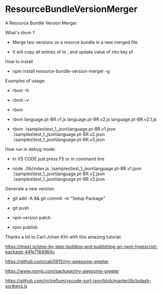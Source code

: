 # ResourceBundleVersionMerger

A Resource Bundle Version Merger

What's rbvm ?

- Merge two versions os a resorce bundle in a new merged file.

- It will copy all entries of <newFile> to <mergedFile>, and update value of <oldFile> into key of <mergedFile>.

How to install

- npm install resource-bundle-version-merger -g

Examples of usage:

- rbvm -h

- rbvm -v

- rbvm <oldFile> <newFile> <mergedFile>

- rbvm language.pt-BR.v1.js language.pt-BR.v2.js language.pt-BR.v2.1.js

- rbvm .\samples\test_1_json\language.pt-BR.v1.json .\samples\test_1_json\language.pt-BR.v2.json .\samples\test_1_json\language.pt-BR.v3.json

How run in debug mode:

- In VS CODE just press F5 or in command line

- node ./lib/index.js .\samples\test_1_json\language.pt-BR.v1.json .\samples\test_1_json\language.pt-BR.v2.json .\samples\test_1_json\language.pt-BR.v3.json

Generate a new version:

- git add -A && git commit -m "Setup Package"

- git push

- npm version patch

- npm publish

Thanks a lot to Carl-Johan Kihl with this amazing tutorial.

https://itnext.io/step-by-step-building-and-publishing-an-npm-typescript-package-44fe7164964c

https://github.com/caki0915/my-awesome-greeter

https://www.npmjs.com/package/my-awesome-greeter

https://github.com/richie5um/vscode-sort-json/blob/master/lib/lodash-sortkeys.js
